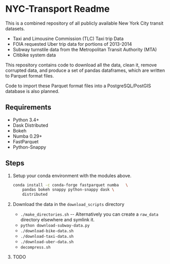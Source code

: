 # NYC-Transport Readme

This is a combined repository of all publicly available New York City transit 
datasets. 

- Taxi and Limousine Commission (TLC) Taxi trip Data
- FOIA requested Uber trip data for portions of 2013-2014
- Subway turnstile data from the Metropolitan Transit Authority (MTA)
- Citibike system data

This repository contains code to download all the data, clean it, remove 
corrupted data, and produce a set of pandas dataframes, which are written to 
Parquet format files.  

Code to import these Parquet format files into a PostgreSQL/PostGIS database is
also planned. 

## Requirements

- Python 3.4+
- Dask Distributed
- Bokeh
- Numba 0.29+
- FastParquet
- Python-Snappy

## Steps

1. Setup your conda environment with the modules above. 

    ```bash
    conda install -c conda-forge fastparquet numba   \
        pandas bokeh snappy python-snappy dask \
        distributed
    ```

2. Download the data in the `download_scripts` directory
    +  `./make_directories.sh` -- Alternatively you can create a `raw_data` 
       directory elsewhere and symlink it.
    +  `python download-subway-data.py`
    +  `./download-bike-data.sh`
    +  `./download-taxi-data.sh`
    +  `./download-uber-data.sh`
    +  `decompress.sh`

3. TODO
